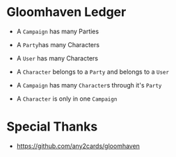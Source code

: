 # Gloomhaven Ledger
 
- A `Campaign` has many Parties
- A `Party`has many Characters
- A `User` has many Characters
- A `Character` belongs to a `Party` and belongs to a `User`

- A `Campaign` has many `Character`s through it's `Party`
- A `Character` is only in one `Campaign`

# Special Thanks
- https://github.com/any2cards/gloomhaven